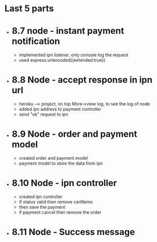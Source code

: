 # Last 5 parts

- # 8.7 node - instant payment notification
  - implemented ipn listener, only console log the request
  - used express.urlencoded({extended:true})
- # 8.8 Node - accept response in ipn url

  - heroku --> project, on top More->view log, to see the log of node
  - added ipn address to payment controller
  - send "ok" request to ipn

- # 8.9 Node - order and payment model
  - created order and payment model
  - payment model to store the data from ipn
- # 8.10 Node - ipn controller
  - created ipn controller
  - if status valid then remove cartItems
  - then save the payment
  - if payment cancel then remove the order
- # 8.11 Node - Success message
